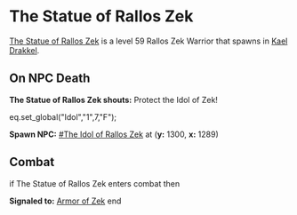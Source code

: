 # The Statue of Rallos Zek



[The Statue of Rallos Zek](/npc/113000) is a level 59 Rallos Zek Warrior that spawns in [Kael Drakkel](/zone/113).





## On NPC Death

**The Statue of Rallos Zek shouts:** <span class="text-danger">Protect the Idol of Zek!</span>

eq.set_global("Idol","1",7,"F");

**Spawn NPC:**  [\#The Idol of Rallos Zek](/npc/113341) at (**y:** 1300, **x:** 1289)


## Combat


if  The Statue of Rallos Zek enters combat  then


**Signaled to:**  [Armor of Zek](/npc/113131)
end
